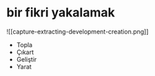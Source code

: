 # bir fikri yakalamak
![[capture-extracting-development-creation.png]]

- Topla
- Çıkart
- Geliştir
- Yarat

